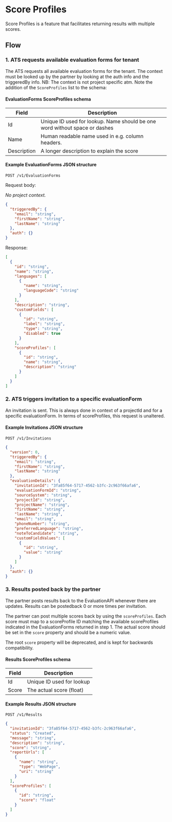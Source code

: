 # Score Profiles

Score Profiles is a feature that facilitates returning results with multiple scores.

## Flow

### 1. ATS requests available evaluation forms for tenant

The ATS requests all available evaluation forms for the tenant. The context must be looked up by the partner by looking at the auth info and the triggeredBy info. NB: The context is not project specific atm. Note the addition of the `ScoreProfiles` list to the schema:

#### EvaluationForms ScoreProfiles schema

| Field       | Description                                                                                      |
| ----------- | ------------------------------------------------------------------------------------------------ |
| Id          | Unique ID used for lookup. Name should be one word without space or dashes                       |
| Name        | Human readable name used in e.g. column headers.                                                 |
| Description | A longer description to explain the score                                                        |

#### Example EvaluationForms JSON structure

`POST /v1/EvaluationForms`

Request body:

_No project context._

```json
{
  "triggeredBy": {
    "email": "string",
    "firstName": "string",
    "lastName": "string"
  },
  "auth": {}
}
```

Response:

```json
[
  {
    "id": "string",
    "name": "string",
    "languages": [
      {
        "name": "string",
        "languageCode": "string"
      }
    ],
    "description": "string",
    "customFields": [
      {
        "id": "string",
        "label": "string",
        "type": "string",
        "disabled": true
      }
    ],
    "scoreProfiles": [
      {
        "id": "string",
        "name": "string",
        "description": "string"
      }
    ]
  }
]
```

### 2. ATS triggers invitation to a specific evaluationForm

An invitation is sent. This is always done in context of a projectId and for a specific evaluationForm. In terms of scoreProfiles, this request is unaltered.

#### Example Invitations JSON structure

`POST /v1/Invitations`

```json
{
  "version": 0,
  "triggeredBy": {
    "email": "string",
    "firstName": "string",
    "lastName": "string"
  },
  "evaluationDetails": {
    "invitationId": "3fa85f64-5717-4562-b3fc-2c963f66afa6",
    "evaluationFormId": "string",
    "sourceSystem": "string",
    "projectId": "string",
    "projectName": "string",
    "firstName": "string",
    "lastName": "string",
    "email": "string",
    "phoneNumber": "string",
    "preferredLanguage": "string",
    "noteToCandidate": "string",
    "customFieldValues": [
      {
        "id": "string",
        "value": "string"
      }
    ]
  },
  "auth": {}
}
```

### 3. Results posted back by the partner

The partner posts results back to the EvaluationAPI whenever there are updates. Results can be postedback 0 or more times per invitation.

The partner can post multiple scores back by using the `scoreProfiles`. Each score must map to a scoreProfile ID matching the available scoreProfiles indicated in the EvaluationForms returned in step 1. The actual score should be set in the `score` property and should be a numeric value.

The root `score` property will be deprecated, and is kept for backwards compatibility.

#### Results ScoreProfiles schema

| Field | Description               |
| ----- | ------------------------- |
| Id    | Unique ID used for lookup |
| Score | The actual score (float)  |

#### Example Results JSON structure

`POST /v1/Results`

```json
{
  "invitationId": "3fa85f64-5717-4562-b3fc-2c963f66afa6",
  "status": "Created",
  "message": "string",
  "description": "string",
  "score": "string",
  "reportUrls": [
    {
      "name": "string",
      "type": "WebPage",
      "uri": "string"
    }
  ],
  "scoreProfiles": [
    {
      "id": "string",
      "score": "float"
    }
  ]
}
```
